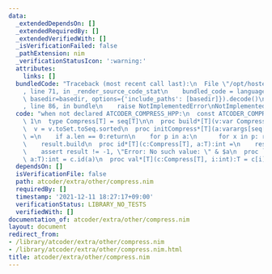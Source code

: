```yaml
---
data:
  _extendedDependsOn: []
  _extendedRequiredBy: []
  _extendedVerifiedWith: []
  _isVerificationFailed: false
  _pathExtension: nim
  _verificationStatusIcon: ':warning:'
  attributes:
    links: []
  bundledCode: "Traceback (most recent call last):\n  File \"/opt/hostedtoolcache/Python/3.10.2/x64/lib/python3.10/site-packages/onlinejudge_verify/documentation/build.py\"\
    , line 71, in _render_source_code_stat\n    bundled_code = language.bundle(stat.path,\
    \ basedir=basedir, options={'include_paths': [basedir]}).decode()\n  File \"/opt/hostedtoolcache/Python/3.10.2/x64/lib/python3.10/site-packages/onlinejudge_verify/languages/nim.py\"\
    , line 86, in bundle\n    raise NotImplementedError\nNotImplementedError\n"
  code: "when not declared ATCODER_COMPRESS_HPP:\n  const ATCODER_COMPRESS_HPP* =\
    \ 1\n  type Compress[T] = seq[T]\n\n  proc build*[T](v:var Compress[T]) =\n  \
    \  v = v.toSet.toSeq.sorted\n  proc initCompress*[T](a:varargs[seq[T]]):Compress[T]\
    \ =\n    if a.len == 0:return\n    for p in a:\n      for x in p: result.add(x)\n\
    \    result.build\n  proc id*[T](c:Compress[T], a:T):int =\n    result = c.binarySearch(a)\n\
    \    assert result != -1, \"Error: No such value: \" & $a\n  proc `{}`*[T](c:Compress[T],\
    \ a:T):int = c.id(a)\n  proc val*[T](c:Compress[T], i:int):T = c[i]\n"
  dependsOn: []
  isVerificationFile: false
  path: atcoder/extra/other/compress.nim
  requiredBy: []
  timestamp: '2021-12-11 18:27:17+09:00'
  verificationStatus: LIBRARY_NO_TESTS
  verifiedWith: []
documentation_of: atcoder/extra/other/compress.nim
layout: document
redirect_from:
- /library/atcoder/extra/other/compress.nim
- /library/atcoder/extra/other/compress.nim.html
title: atcoder/extra/other/compress.nim
---
```

